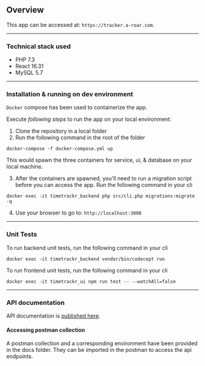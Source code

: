 ## Overview

This app can be accessed at: `https://tracker.a-roar.com`.

---

### Technical stack used

* PHP 7.3
* React 16.31
* MySQL 5.7

---

### Installation & running on dev environment

`Docker` compose has been used to containerize the app. 

Execute *following steps* to run the app on your local environment:
1. Clone the repository in a local folder
2. Run the following command in the root of the folder

```
docker-compose -f docker-compose.yml up
```

This would spawn the three containers for service, ui, & database on your local machine.

3. After the containers are spawned, you'll need to run a migration script before you can access the app.
Run the following command in your cli

```
docker exec -it timetrackr_backend php src/cli.php migrations:migrate -q
```

4. Use your browser to go to: `http://localhost:3000`

---

### Unit Tests

To run backend unit tests, run the following command in your cli

```
docker exec -it timetrackr_backend vendor/bin/codecept run
```

To run frontend unit tests, run the following command in your cli

```
docker exec -it timetrackr_ui npm run test -- --watchAll=false
```

---


### API documentation

API documentation is  [published here](https://documenter.getpostman.com/view/42374/TVRg6pLH).



#### Accessing postman collection

A postman collection and a corresponding environment have been provided in the docs folder. They can be imported in the postman to access the api endpoints.
